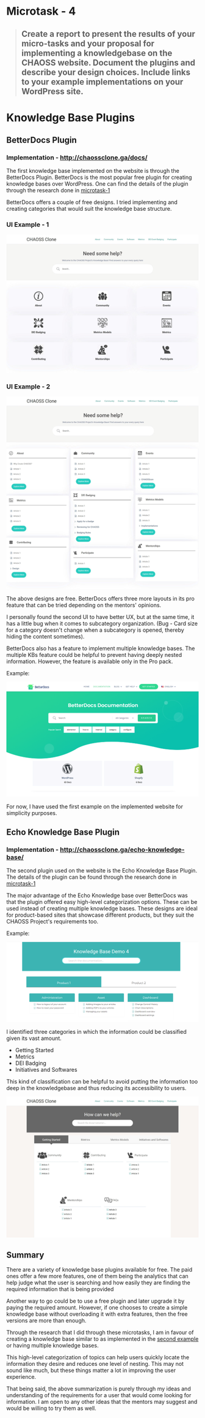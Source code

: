 # Microtask - 4

> ## Create a report to present the results of your micro-tasks and your proposal for implementing a knowledgebase on the CHAOSS website. Document the plugins and describe your design choices. Include links to your example implementations on your WordPress site.

# Knowledge Base Plugins

## BetterDocs Plugin

### **Implementation - http://chaossclone.ga/docs/**

The first knowledge base implemented on the website is through the BetterDocs Plugin. BetterDocs is the most popular free plugin for creating knowledge bases over WordPress. One can find the details of the plugin through the research done in [microtask-1](./microtask-1.md#1-betterdocs)

BetterDocs offers a couple of free designs. I tried implementing and creating categories that would suit the knowledge base structure.

### UI Example - 1

![UI 1 betterdocs](static/betterdocs_ui_1.jpeg)

### UI Example - 2

![UI 2 betterdocs](static/betterdocs_ui_2.jpeg)

The above designs are free. BetterDocs offers three more layouts in its pro feature that can be tried depending on the mentors' opinions.

I personally found the second UI to have better UX, but at the same time, it has a little bug when it comes to subcategory organization. (Bug - Card size for a category doesn't change when a subcategory is opened, thereby hiding the content sometimes).

BetterDocs also has a feature to implement multiple knowledge bases. The multiple KBs feature could be helpful to prevent having deeply nested information. However, the feature is available only in the Pro pack.

Example:

![BetterDocs multiple KBs](./static/betterdocs_multiple_KBs.png)

For now, I have used the first example on the implemented website for simplicity purposes. 

## Echo Knowledge Base Plugin

### **Implementation - http://chaossclone.ga/echo-knowledge-base/**

The second plugin used on the website is the Echo Knowledge Base Plugin. The details of the plugin can be found through the research done in [microtask-1](./microtask-1.md#2-echo-knowledge-base)

The major advantage of the Echo Knowledge base over BetterDocs was that the plugin offered easy high-level categorization options. These can be used instead of creating multiple knowledge bases. These designs are ideal for product-based sites that showcase different products, but they suit the CHAOSS Project's requirements too.

Example:

![Product Based KB UI](static/echo_product-based_UI.png)

I identified three categories in which the information could be classified given its vast amount.

- Getting Started
- Metrics
- DEI Badging
- Initiatives and Softwares

This kind of classification can be helpful to avoid putting the information too deep in the knowledgebase and thus reducing its accessibility to users.

![Example Implementation](./static/echo_UI_example_2.jpeg)

<!-- --- -->

## Summary

There are a variety of knowledge base plugins available for free. The paid ones offer a few more features, one of them being the analytics that can help judge what the user is searching and how easily they are finding the required information that is being provided

Another way to go could be to use a free plugin and later upgrade it by paying the required amount. However, if one chooses to create a simple knowledge base without overloading it with extra features, then the free versions are more than enough.

Through the research that I did through these microtasks, I am in favour of creating a knowledge base similar to as implemented in the [second example](#echo-knowledge-base-plugin) or having multiple knowledge bases. 

This high-level categorization of topics can help users quickly locate the information they desire and reduces one level of nesting. This may not sound like much, but these things matter a lot in improving the user experience.

That being said, the above summarization is purely through my ideas and understanding of the requirements for a user that would come looking for information. I am open to any other ideas that the mentors may suggest and would be willing to try them as well.

